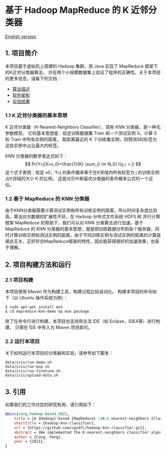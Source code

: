 # 基于 Hadoop MapReduce 的 K 近邻分类器

[English version](README.md)


## 1. 项目简介

本项目基于虚拟机上搭建的 Hadoop 集群，用 Java 实现了 MapReduce 框架下的K近邻分类器算法，
并在两个小规模数据集上验证了程序的正确性。关于本项目的更多信息，请看下列文档：

- [算法描述](docs-zh/算法描述.md)
- [软件架构](docs-zh/软件架构.md)
- [实验结果](docs-zh/实验结果.md)


### 1.1 K 近邻分类器的基本思想

K 近邻分类器（K-Nearest-Neighbors Classifier），简称 KNN 分类器，是一种无参数模型，
它的基本思想是：给定训练数据集 Train 和一个测试实例 S，计算 S 和 Train 中所有实例的距离，
取距离最近的 K 个训练集实例，则预测S的标签为这些实例中占比最大的标签。

KNN 分类器的数学表达式如下：
$$
Pr(Y=j|X=x_0)=\frac{1}{K} \sum_{i \in N_0} I(y_i = j)
$$
这个式子表明：给定 x0，Y=j 的条件概率等于在K邻域内所有标签为 j 的训练实例占K邻域的大小 K 的比例。
这是对贝叶斯最优分类器的条件概率公式的一个近似。

### 1.2 基于 MapReduce 的 KNN 分类器

由于KNN分类器需要计算测试实例和所有训练实例的距离，所以时间复杂度比较高，算法对大数据的扩展性不好。在 Hadoop 分布式文件系统 HDFS 和 并行计算框架 MapReduce 的帮助下，我们可以对 KNN 分类算法进行加速。基于 MapReduce 的 KNN 分类器的基本思想，就是把训练数据分布到各个服务器，同时计算训练实例和测试实例的距离，由于不同训练实例与测试实例的距离的计算是彼此无关，正好符合MapReduce框架的特性，因此能获得很好的加速效果，也易于理解。


## 2. 项目构建方法和运行

### 2.1 项目构建

本项目使用 Maven 作为构建工具，构建过程比较自动化。
构建本项目的命令如下（以 Ubuntu 操作系统为例）：

```shell
$ sudo apt-get install mvn
$ cd mapreduce-knn-demo && mvn package
```

除了在命令行进行构建，本项目也支持用主流 IDE（如 Eclipse，IDEA等）进行构建，
只需在 IDE 中导入为 Maven 项目即可。

### 2.2 运行本项目

关于如何运行本项目的分类器和实验，请参考如下脚本：
```
data/iris/run-demo.sh
data/iris/run-exp.sh
data/iris/run-finetune.sh
data/iris/upload-data.sh
```


## 3. 引用

如果我们的工作对您的研究有用，请引用如下：

```bibtex
@misc{cong_hadoop-based_2021,
	title = {A {Hadoop}-based {MapReduce} \$k\$-nearest-neighbors {Classifier}},
	shorttitle = {hadoop-knn-classifier},
	url = {https://github.com/cgsdfc/hadoop-knn-classifier.git},
	abstract = {We implemented the K-nearest-neighbors classifier algorithm under the MapReduce framework in Java and verified its correctness on two small-scale datasets. The basic idea of the MapReduce KNN classifier is to distribute the training data to each server and calculate the distance between the training instance and the test instance at the same time. Since the distance between different training instances and the test instance is calculated independently of each other, it conforms to the characteristics of the MapReduce framework. Thus it can achieve good acceleration and is easy to understand.},
	author = {Cong, Feng},
	year = {2021},
}
```
